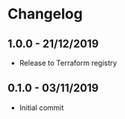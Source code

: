 # Changelog
## 1.0.0 - 21/12/2019
* Release to Terraform registry

## 0.1.0 - 03/11/2019
* Initial commit
